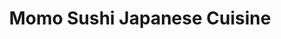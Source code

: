 ---
layout: place
title: Momo Sushi Japanese Cuisine
permalink: /nevada/henderson/momo-sushi-japanese-cuisine.html
stateAbbr: NV
stateName: Nevada
cityName: Henderson
seo:
  type: restaurant
  links: null
place_id: ChIJZafD0vfQyIARrFvUmeIf0gk
photos:
  - name: >-
      places/ChIJZafD0vfQyIARrFvUmeIf0gk/photos/AeeoHcIFvWwA9fvAYUtVp2DM2Y98CgyRNpBQJ6eJxuYwujgYcdCvKhHGbjWQN_cdU42KB_5llQtcG9yYbEg_gjF89-GK_fV7WPlP9cFfdJPjdgJs-L_bi6lWOsGKTuMUcCaoWLxFslqxiAwCA5pqXKAhATq4mHjD-Gbw_myhe6afYYun6AHQEZ16kYj-dzHnwoEcdkEtSaX1eUw4f8pT6_38Cpo7TM8OX5MtLXGiHIO-P0Dfyb7WQUAosK1FHd9j35ub-zMHVy7ylwbTzW-Y_LEiMKx3z1f3KvoIJJu-euFVUGGn_CBI-K2182-VCcfbD-eScFylUHlF2m8jodoyfZG7YpHRa_LpKfGatjmJV0QH8kKTbLa3hx4MkREj1icHrZgz6nj-uQ5XrDn39_BrIIC1wUf-GVIJ0rjgVP7WYWU1OPbH43wj
    widthPx: 3264
    heightPx: 2448
    authorAttributions:
      - displayName: Perry Friedman
        uri: https://maps.google.com/maps/contrib/108607589887830868151
        photoUri: >-
          https://lh3.googleusercontent.com/a-/ALV-UjXmRE7zTzDgzOl08jJtX6RfkBZf3rTUI3PXKlrB7HPFIcJqC2jh=s100-p-k-no-mo
    flagContentUri: >-
      https://www.google.com/local/imagery/report/?cb_client=maps_api_places.places_api&image_key=!1e10!2sCIHM0ogKEICAgID40MH9mAE&hl=en-US
    googleMapsUri: >-
      https://www.google.com/maps/place//data=!3m4!1e2!3m2!1sCIHM0ogKEICAgID40MH9mAE!2e10!4m2!3m1!1s0x80c8d0f7d2c3a765:0x9d21fe299d45bac
  - name: >-
      places/ChIJZafD0vfQyIARrFvUmeIf0gk/photos/AeeoHcJvGnZalpQmh83SO9E8sbznxikG8BuUBgNEyOPQBIFpdivoIJv1Mme-8tVDmwk1lNDBSt97cSjWhnIv2Ggke84rCvUiU_1NsgJP_oRxf0OMftLwdKcP0nW-VS_SjgyUmaUc5ujKTCdbNnlH34sX9WkMRB6ZKXFCZF4tM-LazfuBiIP-7yN5ChxLyrukPwGDZrrYmHNNSIhoZdR0H2_ILsQHq-8N2QgZEFsyjGbGP1y1gqtaigVBPmcAZtehJw3aCxYjy8aCfLjIANuKCLxN8n9F4o39zFX9WnIj2PfWiAxJWttyfV7-V5O5CwAeNZwqpgaRpF0JkEXVZxOr9NJ9aeVzs7jSjnlJw7syr6tycsiuM4YnWHN3XyEFxBwdGZHWhTxNadVVcOkg-9RPXOhuximw8G236uSUdTb1ogpdZPBC2w
    widthPx: 3971
    heightPx: 2978
    authorAttributions:
      - displayName: Hyun Chu
        uri: https://maps.google.com/maps/contrib/104894692605014396634
        photoUri: >-
          https://lh3.googleusercontent.com/a-/ALV-UjV4sn2upY1Z2uLhc_-gL_n0T-6doCoi0lIlReoAnfTKGT46_ktX=s100-p-k-no-mo
    flagContentUri: >-
      https://www.google.com/local/imagery/report/?cb_client=maps_api_places.places_api&image_key=!1e10!2sCIHM0ogKEICAgID3jPLZRA&hl=en-US
    googleMapsUri: >-
      https://www.google.com/maps/place//data=!3m4!1e2!3m2!1sCIHM0ogKEICAgID3jPLZRA!2e10!4m2!3m1!1s0x80c8d0f7d2c3a765:0x9d21fe299d45bac
  - name: >-
      places/ChIJZafD0vfQyIARrFvUmeIf0gk/photos/AeeoHcJ59SQNdMGgHtN0cEhHQf-GKyhrGN1WDC2fmfoeuWTG3FPGfn3KwnsrTxAy7vJ9MKpEGJPIi_bRBH80uG4X8kaaRr6NJ0PDsdaQ3rSl4dGJhorYAjYNjFK__zPNSa8gIue4AlpGsv_r4ymi8BnKFsvQKTnmwJJDd5H9YZjVSkhJGJe8VmgLpA4QB8-9WLn38RTJko0gSKPn6Q4JkXDJGsJ81sElqsLY8vyromouuBWvGBrj887lq5WgD8j-xsyM-XUKOlLGLmGUpWvF0xJeS7v8yFPtyULFq1rw8_bfPuYIu15n3ReCU45hrqrxAhmnVriErDZ_Q_d9CXwvXo5Fvy8aZq8OBrXc8tgt4qxri1LsG1f7QhH5BIzxvDgemIbXRT_Hy-8fNIHAUMZzOiwOTkU3V-3pTKEzzYmEv75QpoA
    widthPx: 4000
    heightPx: 3000
    authorAttributions:
      - displayName: omnipresent original
        uri: https://maps.google.com/maps/contrib/108699526156104245925
        photoUri: >-
          https://lh3.googleusercontent.com/a-/ALV-UjUJVhRhV593kmvxWpTiX0c-ZmbUjbv-_jbwbYfrWgXocyrydMI7=s100-p-k-no-mo
    flagContentUri: >-
      https://www.google.com/local/imagery/report/?cb_client=maps_api_places.places_api&image_key=!1e10!2sCIHM0ogKEICAgMDIy5Loew&hl=en-US
    googleMapsUri: >-
      https://www.google.com/maps/place//data=!3m4!1e2!3m2!1sCIHM0ogKEICAgMDIy5Loew!2e10!4m2!3m1!1s0x80c8d0f7d2c3a765:0x9d21fe299d45bac
  - name: >-
      places/ChIJZafD0vfQyIARrFvUmeIf0gk/photos/AeeoHcJQCUorIjz1KXZe7r0PnaetOs5yW1LlcNow2do1uBMXpvSHZOc6mZsvoP4wUaB8ZI5gU4ibsGVoVfghhCmkB8jTFcYsGTRmM64b3tvE9CO4fxNsr7EJfWrey4f-Xh7naT_KZSr-hZ8FSOJen0XFea5mRRXjIfCOXeTLuxRtwlSn3BdExkSIDUFJ8HY4MWW2Oj7tQ0-Cjz0EFlK8h7OedttoMzx6BvvsWeRU17svGPzM6ahx6yAudZIXzBiGAl8j3-p3CVthnZCN8VHeJAUM6HgJZILOh2u6742bi-yfl8j_gf0mLFdR-q8Gd0GjHtnBroLH2LGscYo8x8opI-BS7Ylz1fp-mTCGgvN0xKRGRDdpzwv57lm9URp8uFU8FIJv3xaUVw7y4-vkWlOmjqgI8_QwW6_p0B0DkWRGHDEoW7e-r7c
    widthPx: 3024
    heightPx: 4032
    authorAttributions:
      - displayName: Raechel Cable
        uri: https://maps.google.com/maps/contrib/117765690300754201435
        photoUri: >-
          https://lh3.googleusercontent.com/a-/ALV-UjVQ1GrLElQS7kib55Jty440Jzvr0lKduRfi_NwM7HtJPrajTf3i=s100-p-k-no-mo
    flagContentUri: >-
      https://www.google.com/local/imagery/report/?cb_client=maps_api_places.places_api&image_key=!1e10!2sCIHM0ogKEICAgMCgmbrxtgE&hl=en-US
    googleMapsUri: >-
      https://www.google.com/maps/place//data=!3m4!1e2!3m2!1sCIHM0ogKEICAgMCgmbrxtgE!2e10!4m2!3m1!1s0x80c8d0f7d2c3a765:0x9d21fe299d45bac
  - name: >-
      places/ChIJZafD0vfQyIARrFvUmeIf0gk/photos/AeeoHcJUBsLLekS1pAlq3lP59ZGDG2wCk2NzZhxNCrHUlZoWVjD7E3k5Ql2MoigwyCZJN_bMqazE5kADh2mTXok_G4zertu3GHzfgMy2CMFrE1DH9xQpdhiKWAKQ6WItHg4-BwUArZSbWnAabnmdJLSFol7ArBF6ipLOII19Rj5LCYcD4kO_YVGUU0ZiGRdnLBJ5Bi4H8GAy8jOX1J4KoqeOzz25xzfbJAn9twOa_2fkpnQT9LW8bk21DLDy6KUw3cj8KuTByA5NgIiVoDi3DS23emGxMa2qdpo184g3jNveZYSCf_SKYOTQFJHZEFps_-4Ab9K8EklLnjBjLKjYkRpRocEQyO6NBiuKEio06PmJBAQl1BiMttNQnlzCl3FZWiDrZc_Tn2WL8MXRXzyzokCjSfFv9jzV_WaPE21g5yFdYbV78g
    widthPx: 2000
    heightPx: 1500
    authorAttributions:
      - displayName: A Young
        uri: https://maps.google.com/maps/contrib/107971290287592576094
        photoUri: >-
          https://lh3.googleusercontent.com/a-/ALV-UjXP2t0-Thm1qpuZMiiRKb28aeqnRMqVuhjQtRGBAOVfSoizuJmG=s100-p-k-no-mo
    flagContentUri: >-
      https://www.google.com/local/imagery/report/?cb_client=maps_api_places.places_api&image_key=!1e10!2sCIHM0ogKEICAgIDjyeLfBA&hl=en-US
    googleMapsUri: >-
      https://www.google.com/maps/place//data=!3m4!1e2!3m2!1sCIHM0ogKEICAgIDjyeLfBA!2e10!4m2!3m1!1s0x80c8d0f7d2c3a765:0x9d21fe299d45bac
  - name: >-
      places/ChIJZafD0vfQyIARrFvUmeIf0gk/photos/AeeoHcJmoz2-_2J2wCuxdpfrZGkysGHtFhEhdWJlWkHwzRmLr-nOOsPi79eRqg3yfLS9c_WT_MZum_PeeDm3PLbYcBXjcfLTfEKDMAtLKsjrHgJucE5DDcI_dbhqsCFMCGevYzM6hwCfSpj-olJruiI0HMG9TLrcsAn9OPIgd15Ioz4uunASirAubtqAUqdCbbZupI2q_aBvuvu8XML6fT456Is9D-vToU1bmbc19qUIDvjYw23BzOTiX_Xg6gHQa7XQmfphZky-VYbRy2s2K-tRQY4UX-I3eApz6yv9N6ej-3KQjcJ0fXt64tUwx70b1rs1jC746hiEQlKaS0vC4erzm_iNxz6amconukqKItS4f4krZJuyKXCiXpk5tOLFJfrekSWQNnCa7GRy6udrrz3ivlV16tX5dUEJmxat7Y8mBAFSGg
    widthPx: 3072
    heightPx: 4080
    authorAttributions:
      - displayName: jay victor
        uri: https://maps.google.com/maps/contrib/106873985449197000527
        photoUri: >-
          https://lh3.googleusercontent.com/a-/ALV-UjXBmvFUGIpphve00k1gd1BZDUgL5F8cyIIuuf1MdJQW5pfxXNE=s100-p-k-no-mo
    flagContentUri: >-
      https://www.google.com/local/imagery/report/?cb_client=maps_api_places.places_api&image_key=!1e10!2sCIHM0ogKEICAgICZl6f3bA&hl=en-US
    googleMapsUri: >-
      https://www.google.com/maps/place//data=!3m4!1e2!3m2!1sCIHM0ogKEICAgICZl6f3bA!2e10!4m2!3m1!1s0x80c8d0f7d2c3a765:0x9d21fe299d45bac
  - name: >-
      places/ChIJZafD0vfQyIARrFvUmeIf0gk/photos/AeeoHcJ41qjFOPSCW6k9LdU1f3TvxXwRsyCPJ3XEixu3A33-1Yo1TWwurQCpBOmgTqR1x8x8N98huHRH8i-QF2-pwM2No6CcNMQnX5L4bEcZOrDhHdajc-YsNMz0lGywiBNqiHffGD4Esfr1q9kjSSH9D45ivg0BzK5DfJA8tpGDxMsRLs1XHhBHrXsD9nTayS7emBbb1GVS3D0myBKBjgEb5RK1QV5dCxmyfC0XMJRTahefn_wudralZlsiTM9k4Fu9Uua5pTjvhTqeUgT5lPyITKvUMKMooLyQ5NH2WI9zpWBM_QqHx7B_TpsRJn6dERKW_NL90l-FUU91dxes1qL-G8XkV71A7jcbVdto53KSdaczsezrGadE0SYBO_x3A_kek2Zoc1mqBcTSFpNAtRR4mbC-t6cJTwQtjIpqMCnqr7QKfA
    widthPx: 3024
    heightPx: 4032
    authorAttributions:
      - displayName: Hyun Chu
        uri: https://maps.google.com/maps/contrib/104894692605014396634
        photoUri: >-
          https://lh3.googleusercontent.com/a-/ALV-UjV4sn2upY1Z2uLhc_-gL_n0T-6doCoi0lIlReoAnfTKGT46_ktX=s100-p-k-no-mo
    flagContentUri: >-
      https://www.google.com/local/imagery/report/?cb_client=maps_api_places.places_api&image_key=!1e10!2sCIHM0ogKEICAgID3jProOg&hl=en-US
    googleMapsUri: >-
      https://www.google.com/maps/place//data=!3m4!1e2!3m2!1sCIHM0ogKEICAgID3jProOg!2e10!4m2!3m1!1s0x80c8d0f7d2c3a765:0x9d21fe299d45bac
  - name: >-
      places/ChIJZafD0vfQyIARrFvUmeIf0gk/photos/AeeoHcJLnJnykzvJYv0aKfWXcn6BezVmL5g-pG_Lnqw3YA1CAekuM16jFQuptl468FZgseuHoBsFCRKoCP8s7YJuJroXmlV3DGIRsPhngnsgXz7fFYzIQMc4YjB7tEFYnTJc2Ew7ik4WazmGLos2y45nd8HoqCIlfj5Y4nCoDRR9N0rIFNgA4gfp8GGWnMpRfQnS0xuI23kHKOvjzK3gnLyKrjqQGgCrnKr-T0WkkEbzLXQXXvKQtapxlOSHQFtekRtTzLsZ_cp1UYhVv_P4IQbHm_Zoysuf83vByr-e2Kkat-kIboZt2a8BFVukkjlrEGGfVcjswfA7FyPr0Ih-zyM85C_1Hij1n4jXEm8Ro_AoLbum1xho9Qq25q8meICNp5cHfQL0GnsKzWtV7XFzE31OSznxlgyzEh_W-iNxJO-47Is
    widthPx: 2992
    heightPx: 2992
    authorAttributions:
      - displayName: Ashley Carey
        uri: https://maps.google.com/maps/contrib/103013433015136778378
        photoUri: >-
          https://lh3.googleusercontent.com/a-/ALV-UjUz9wO69LrhAb9Op-04H4MCK9MWx0vLBAu-_Vm_Mr_kuWSeGrifMQ=s100-p-k-no-mo
    flagContentUri: >-
      https://www.google.com/local/imagery/report/?cb_client=maps_api_places.places_api&image_key=!1e10!2sCIHM0ogKEICAgIDv0tDCbQ&hl=en-US
    googleMapsUri: >-
      https://www.google.com/maps/place//data=!3m4!1e2!3m2!1sCIHM0ogKEICAgIDv0tDCbQ!2e10!4m2!3m1!1s0x80c8d0f7d2c3a765:0x9d21fe299d45bac
  - name: >-
      places/ChIJZafD0vfQyIARrFvUmeIf0gk/photos/AeeoHcJsqvLgYyKBE-e_T5sCK74YD_bIqBECxmFfNfiZKPLjp_iBLlQ577IcvLDmPO7TGXekYY2VqOCVeQ9KHO5VKO5qJ0zErDb-13uWI4u49nIYasIJhUv0W3Mf38bESpoEXqVNEF2dgkSyWFeuATevPuoHRj9ftm9LxcEBRQGZuBkclpDnOOdmV9mHufYwOWSTbj8PcZS3srRiKyO-hakLw1vgOkGBZvc-wHwPESULsxSoJTHVKv9tsk3JDlkPdBvhkaYOKFTL7S5hENrhIgkPMAoqIPC6FkCOCSvBAjZsLTNXfdc6JxTL8UQ-8sLw_9yh0uRBxIrG6OdyOob43h5OArvtvB-dcfN2Lsmfahl7Ln_ocg-04WyTxRIGggzowIwdfXNVoL3syJZRr-sLu-j4R0KUF0yd52OKHLX9bqVZTYRmHxw
    widthPx: 4032
    heightPx: 3024
    authorAttributions:
      - displayName: Hyun Chu
        uri: https://maps.google.com/maps/contrib/104894692605014396634
        photoUri: >-
          https://lh3.googleusercontent.com/a-/ALV-UjV4sn2upY1Z2uLhc_-gL_n0T-6doCoi0lIlReoAnfTKGT46_ktX=s100-p-k-no-mo
    flagContentUri: >-
      https://www.google.com/local/imagery/report/?cb_client=maps_api_places.places_api&image_key=!1e10!2sCIHM0ogKEICAgID3jPqUpwE&hl=en-US
    googleMapsUri: >-
      https://www.google.com/maps/place//data=!3m4!1e2!3m2!1sCIHM0ogKEICAgID3jPqUpwE!2e10!4m2!3m1!1s0x80c8d0f7d2c3a765:0x9d21fe299d45bac
  - name: >-
      places/ChIJZafD0vfQyIARrFvUmeIf0gk/photos/AeeoHcLPabqccb_ThbIoqpJ6Y7VUA6LkK-yUW4uF9Q8z9LPtbb9igiDTrH0hKvDQS4NTa3ziSPH1hsKrQh9RmmNiRsb9xR-sQNMINskwSNyqGXRKu7rxK3RddS701XUnPBWL0AECNa1OZm3zz8AI_VudPQv9UniSYYD2HpgmDdCyCbLPNLpv-uL9kSc1etflCk-zdrDjmPKIfggXtd72Hideudp9z4qJPeKiPiMnfuAW3kcC03LDnuWnFiatKrgo7_dOH-OAGds2BpFZqGlR6j9QE2f8_FZIa-fUmWFw_gZeDaJwaOzphxqVqekLxM_UAFdQGs-XFF1Wbw4ARggaTYNcBDjyn1OgwoQ___SbA9Em157eF8mjwpaxs2IXAJwX6l7EDm50yn9MDx2myE15KwMj5qJmusZ1oyi9RnyxiniECWc
    widthPx: 4000
    heightPx: 3000
    authorAttributions:
      - displayName: omnipresent original
        uri: https://maps.google.com/maps/contrib/108699526156104245925
        photoUri: >-
          https://lh3.googleusercontent.com/a-/ALV-UjUJVhRhV593kmvxWpTiX0c-ZmbUjbv-_jbwbYfrWgXocyrydMI7=s100-p-k-no-mo
    flagContentUri: >-
      https://www.google.com/local/imagery/report/?cb_client=maps_api_places.places_api&image_key=!1e10!2sCIHM0ogKEICAgICLgfmiYg&hl=en-US
    googleMapsUri: >-
      https://www.google.com/maps/place//data=!3m4!1e2!3m2!1sCIHM0ogKEICAgICLgfmiYg!2e10!4m2!3m1!1s0x80c8d0f7d2c3a765:0x9d21fe299d45bac
address: 550 N Stephanie St C, Henderson, NV 89014, USA
street: 550 N Stephanie St C
city: Henderson
state: NV
zip: '89014'
country: USA
neighborhood: Whitney Ranch
latitude: '36.060208'
longitude: '-115.045733'
accessibility_options:
  wheelchairAccessibleParking: true
  wheelchairAccessibleEntrance: true
  wheelchairAccessibleRestroom: true
  wheelchairAccessibleSeating: true
business_status: OPERATIONAL
name: Momo Sushi Japanese Cuisine
google_maps_links:
  directionsUri: >-
    https://www.google.com/maps/dir//''/data=!4m7!4m6!1m1!4e2!1m2!1m1!1s0x80c8d0f7d2c3a765:0x9d21fe299d45bac!3e0
  placeUri: https://maps.google.com/?cid=707663149554490284
  writeAReviewUri: >-
    https://www.google.com/maps/place//data=!4m3!3m2!1s0x80c8d0f7d2c3a765:0x9d21fe299d45bac!12e1
  reviewsUri: >-
    https://www.google.com/maps/place//data=!4m4!3m3!1s0x80c8d0f7d2c3a765:0x9d21fe299d45bac!9m1!1b1
  photosUri: >-
    https://www.google.com/maps/place//data=!4m3!3m2!1s0x80c8d0f7d2c3a765:0x9d21fe299d45bac!10e5
primary_type: Japanese Restaurant
opening_hours:
  regular: null
  current: null
secondary_opening_hours:
  regular:
    weekdayDescriptions: null
    type: null
  current:
    weekdayDescriptions: null
    type: null
phone: null
price_level: null
price_range: null
rating: null
rating_count: 0
website: null
description: >-
  Discover Momo Sushi in Henderson, NV$$$Momo Sushi Japanese Cuisine in
  Henderson, NV, stands out as a welcoming spot for those seeking fresh sushi
  and Japanese flavors in a relaxed setting. This cozy restaurant features an
  array of sushi options alongside sake and cocktails, making it a go-to choice
  for casual dining experiences. Its easygoing vibe combines with thoughtful
  accessibility features to ensure everyone can enjoy the authentic tastes on
  offer. Whether you're exploring sushi restaurants nearby or looking for a
  laid-back place to unwind, Momo Sushi delivers with its focus on quality
  ingredients and simple yet inviting ambiance.
generative_summary: >-
  Discover Momo Sushi in Henderson, NV$$$Momo Sushi Japanese Cuisine in
  Henderson, NV, stands out as a welcoming spot for those seeking fresh sushi
  and Japanese flavors in a relaxed setting. This cozy restaurant features an
  array of sushi options alongside sake and cocktails, making it a go-to choice
  for casual dining experiences. Its easygoing vibe combines with thoughtful
  accessibility features to ensure everyone can enjoy the authentic tastes on
  offer. Whether you're exploring sushi restaurants nearby or looking for a
  laid-back place to unwind, Momo Sushi delivers with its focus on quality
  ingredients and simple yet inviting ambiance.
generative_disclosure: Summarized by AI using the Grok-3-Mini model.
reviews: null
review_summary: >-
  What Diners Are Saying$$$If you're on the hunt for top-rated sushi spots
  around Henderson, people often highlight the tasty lunch specials and fresh
  rolls that make meals here feel satisfying and worthwhile. Folks appreciate
  the variety, including flavorful chicken fried noodles that add a fun twist to
  the menu without overpowering the traditional vibes. The staff comes across as
  friendly and attentive, helping to create a welcoming atmosphere that keeps
  things enjoyable from start to finish. Overall, with reasonable prices and an
  authentic feel, it's easy to see why this spot gets nods as one of the best
  sushi options nearby for a reliable and pleasant outing.
review_disclosure: Summarized by AI using the Grok-3-Mini model.
parking_options: null
payment_options: null
allow_dogs: null
curbside_pickup: null
delivery: null
dine_in: null
good_for_children: null
good_for_groups: null
good_for_sports: null
live_music: null
menu_for_children: null
outdoor_seating: null
reservable: null
restroom: null
serves_beer: null
serves_breakfast: null
serves_brunch: null
serves_cocktails: null
serves_coffee: null
serves_dinner: null
serves_dessert: null
serves_lunch: null
serves_vegetarian_food: null
serves_wine: null
takeout: null
update_category: pro
places_description: null

---